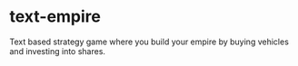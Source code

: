 # text-empire
Text based strategy game where you build your empire by buying vehicles and investing into shares.
